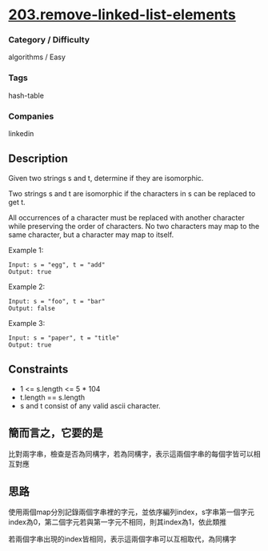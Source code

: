 # [203.remove-linked-list-elements](https://leetcode.com/problems/isomorphic-strings/)

### Category / Difficulty
algorithms / Easy

### Tags
hash-table
	 		
### Companies
linkedin

## Description
Given two strings s and t, determine if they are isomorphic.

Two strings s and t are isomorphic if the characters in s can be replaced to get t.

All occurrences of a character must be replaced with another character while preserving the order of characters. No two characters may map to the same character, but a character may map to itself.

 

Example 1:
```
Input: s = "egg", t = "add"
Output: true
```

Example 2:
```
Input: s = "foo", t = "bar"
Output: false
```

Example 3:
```
Input: s = "paper", t = "title"
Output: true
``` 
## Constraints
- 1 <= s.length <= 5 * 104
- t.length == s.length
- s and t consist of any valid ascii character.

## 簡而言之，它要的是
比對兩字串，檢查是否為同構字，若為同構字，表示這兩個字串的每個字皆可以相互對應

## 思路
使用兩個map分別記錄兩個字串裡的字元，並依序編列index，s字串第一個字元index為0，第二個字元若與第一字元不相同，則其index為1，依此類推

若兩個字串出現的index皆相同，表示這兩個字串可以互相取代，為同構字
